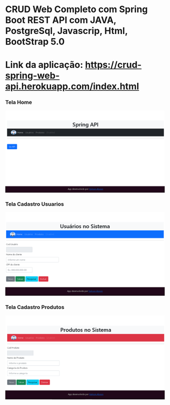 # CRUD Web Completo com Spring Boot REST API com JAVA, PostgreSql, Javascrip, Html, BootStrap 5.0
# Link da aplicação: https://crud-spring-web-api.herokuapp.com/index.html

<h3>Tela Home</h3>
<p align= "center">
<img src="src/main/resources/static/imagens/HomeTela.PNG">

<br>
  <h3>Tela Cadastro Usuarios</h3>
<img src="src/main/resources/static/imagens/userTela.PNG">

<br>
  <h3>Tela Cadastro Produtos</h3>
<img src="src/main/resources/static/imagens/productTela.PNG">
